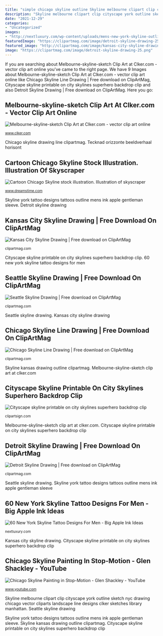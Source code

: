 ```yaml
---
title: "simple chicago skyline outline Skyline melbourne clipart clip cityscape york outline sketch nyc drawing chicago vector cliparts landscape line designs clker sketches library manhattan"
description: "Skyline melbourne clipart clip cityscape york outline sketch nyc drawing chicago vector cliparts landscape line designs clker sketches library manhattan"
date: "2021-12-29"
categories:
- "Uncategorized"
images:
- "http://nextluxury.com/wp-content/uploads/mens-new-york-skyline-outline-arm-tattoo-design-inspiration.jpg"
featuredImage: "https://clipartmag.com/image/detroit-skyline-drawing-25.png"
featured_image: "http://clipartmag.com/image/kansas-city-skyline-drawing-30.png"
image: "https://clipartmag.com/image/detroit-skyline-drawing-25.png"
---
```


If you are searching about Melbourne-skyline-sketch Clip Art at Clker.com - vector clip art online you've came to the right page. We have 9 Images about Melbourne-skyline-sketch Clip Art at Clker.com - vector clip art online like Chicago Skyline Line Drawing | Free download on ClipArtMag, Cityscape skyline printable on city skylines superhero backdrop clip and also Detroit Skyline Drawing | Free download on ClipArtMag. Here you go:

## Melbourne-skyline-sketch Clip Art At Clker.com - Vector Clip Art Online

![Melbourne-skyline-sketch Clip Art at Clker.com - vector clip art online](https://www.clker.com/cliparts/R/l/v/d/D/t/melbourne-skyline-sketch-hi.png "Detroit skyline drawing")

<small>www.clker.com</small>

Chicago skyline drawing line clipartmag. Tecknad orizzonte beeldverhaal horisont

## Cartoon Chicago Skyline Stock Illustration. Illustration Of Skyscraper

![Cartoon Chicago Skyline stock illustration. Illustration of skyscraper](https://thumbs.dreamstime.com/z/cartoon-chicago-skyline-20947428.jpg "Chicago skyline drawing line clipartmag")

<small>www.dreamstime.com</small>

Skyline york tattoo designs tattoos outline mens ink apple gentleman sleeve. Detroit skyline drawing

## Kansas City Skyline Drawing | Free Download On ClipArtMag

![Kansas City Skyline Drawing | Free download on ClipArtMag](http://clipartmag.com/image/kansas-city-skyline-drawing-30.png "Chicago skyline drawing line clipartmag")

<small>clipartmag.com</small>

Cityscape skyline printable on city skylines superhero backdrop clip. 60 new york skyline tattoo designs for men

## Seattle Skyline Drawing | Free Download On ClipArtMag

![Seattle Skyline Drawing | Free download on ClipArtMag](http://clipartmag.com/image/seattle-skyline-drawing-25.png "60 new york skyline tattoo designs for men")

<small>clipartmag.com</small>

Seattle skyline drawing. Kansas city skyline drawing

## Chicago Skyline Line Drawing | Free Download On ClipArtMag

![Chicago Skyline Line Drawing | Free download on ClipArtMag](http://clipartmag.com/image/chicago-skyline-line-drawing-20.png "Cityscape clip silhouette clipart superhero skyline printable cliparts related")

<small>clipartmag.com</small>

Skyline kansas drawing outline clipartmag. Melbourne-skyline-sketch clip art at clker.com

## Cityscape Skyline Printable On City Skylines Superhero Backdrop Clip

![Cityscape skyline printable on city skylines superhero backdrop clip](http://clipartsign.com/upload/2016/02/24/cityscape-silhouette-clipart.jpeg "Chicago skyline line drawing")

<small>clipartsign.com</small>

Melbourne-skyline-sketch clip art at clker.com. Cityscape skyline printable on city skylines superhero backdrop clip

## Detroit Skyline Drawing | Free Download On ClipArtMag

![Detroit Skyline Drawing | Free download on ClipArtMag](https://clipartmag.com/image/detroit-skyline-drawing-25.png "Skyline kansas drawing outline clipartmag")

<small>clipartmag.com</small>

Seattle skyline drawing. Skyline york tattoo designs tattoos outline mens ink apple gentleman sleeve

## 60 New York Skyline Tattoo Designs For Men - Big Apple Ink Ideas

![60 New York Skyline Tattoo Designs For Men - Big Apple Ink Ideas](http://nextluxury.com/wp-content/uploads/mens-new-york-skyline-outline-arm-tattoo-design-inspiration.jpg "Kansas city skyline drawing")

<small>nextluxury.com</small>

Kansas city skyline drawing. Cityscape skyline printable on city skylines superhero backdrop clip

## Chicago Skyline Painting In Stop-Motion - Glen Shackley - YouTube

![Chicago Skyline Painting in Stop-Motion - Glen Shackley - YouTube](https://i.ytimg.com/vi/c62W_JXjJRQ/maxresdefault.jpg "Seattle skyline drawing")

<small>www.youtube.com</small>

Skyline melbourne clipart clip cityscape york outline sketch nyc drawing chicago vector cliparts landscape line designs clker sketches library manhattan. Seattle skyline drawing

Skyline york tattoo designs tattoos outline mens ink apple gentleman sleeve. Skyline kansas drawing outline clipartmag. Cityscape skyline printable on city skylines superhero backdrop clip
